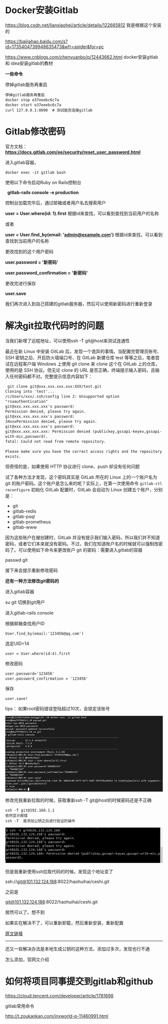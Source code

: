 # Docker安装Gitlab

https://blog.csdn.net/lianxiaohei/article/details/122665812   我是根据这个安装的

https://baijiahao.baidu.com/s?id=1735404739948635473&wfr=spider&for=pc

https://www.cnblogs.com/chenyuanbo/p/12443662.html  docker安装gitlab 和 idea安装gitlab的教材

**一些命令**

停掉gitlab服务再重启

```shell
停掉gitlab服务再重启
docker stop e37eeebc6c7a
docker start e37eeebc6c7a
curl 127.0.0.1:8090  # 测试能否连接gitlab
```



# Gitlab修改密码

官方文档： **https://docs.gitlab.com/ee/security/reset_user_password.html**

进入gitlab容器，

```
docker exec -it gitlab bash
```

使用以下命令启动Ruby on Rails控制台

 **gitlab-rails console -e production**

控制台加载完毕后，通过邮箱或者用户名去搜索用户

**user = User.where(id: 1).first**   根据id来查找，可以看到查找到当前用户的名称

或者

**user = User.find_by(email: 'admin@example.com')**  根据id来查找，可以看到查找到当前用户的名称

更改找到的这个用户密码

**user.password = '新密码'**

**user.password_confirmation = '新密码'**

更改完进行保存

**user.save**

我们再次进入到自己搭建的gitlab服务器，然后可以使用新密码进行重新登录

# 解决git拉取代码时的问题

当我们新增了远程地址，可以使用ssh -T git@host来测试连通性

最近在新 Linux 中安装 GitLab 后，发现一个诡异的事情。当配置完管理员账号、SSH 密钥之后、开启防火墙端口号、在 GitLab 新建仓库 test 等等之后，笔者尝试在远程客户端 Windows 上使用 git clone 来 clone 这个在 GitLab 上的仓库，使用的是 SSH 协议。但无论 clone 的 URL 是否正确，终端提示输入密码，且输入任何密码都不对。完整提示信息内容如下：

```shell
 git clone git@xxx.xxx.xxx.xxx:XXX/test.git
Cloning into 'test'...
/c/Users/xxx/.ssh/config line 2: Unsupported option "rsaauthentication"
git@xxx.xxx.xxx.xxx's password:
Permission denied, please try again.
git@xxx.xxx.xxx.xxx's password:
34xxxPermission denied, please try again.
git@xxx.xxx.xxx.xxx's password:
git@xxx.xxx.xxx.xxx: Permission denied (publickey,gssapi-keyex,gssapi-with-mic,password).
fatal: Could not read from remote repository.

Please make sure you have the correct access rights and the repository exists.
```



但奇怪的是，如果使用 HTTP 协议进行 clone、push 却没有任何问题

试了各种方法才发现，这个密码其实是 GitLab 所在的 Linux 上的一个账户名为 git 的账户密码。这个账户是怎么来的呢？实际上，在第一次使用命令 `gitlab-ctl reconfigure` 初始化 GitLab 配置时，GitLab 会自动为 Linux 创建五个账户，分别是：

- git
- gitlab-redis
- gitlab-psql
- gitlab-prometheus
- gitlab-www

因为这些账户在被创建时，GitLab 并没有提示我们输入密码，所以我们并不知道密码，或者它们本来就没有密码。不过，我们在知道账户名的时候就可以强制改密码了。可以使用如下命令来更改账户 git 的密码：需要进入gitlab的容器

passwd git 

接下来会提示重新修改密码

**还有一种方法修改git密码的**

进入gitlab容器

su git 切换到git用户 

进入gitlab-rails console

根据邮箱查找用户ID

```shell
User.find_by(email:'123456@qq.com')
```

选定UID=14

```shell
user = User.where(id:4).first
```

修改密码

```shell
user.password='123456'
user.password_confirmation = '123456'
```

保存

```shell
user.save!
```

tips： 如果root密码错误登陆超过10次，会锁定该账号

![image-20230106101336200](./images/image-20230106101336200.png) 

修改完我重新拉取的时候，获取重新ssh -T git@host的时候密码还是不正确

```shell
ssh -T git@192.168.1.1
依然显示报错   
ssh -T  是添加公钥之后进行验证的操作
```

![image-20230106100343997](./images/image-20230106100343997.png) 

但是我重新使用ssh拉取代码的时候。发现这个地址变了

 ssh://git@101.132.124.188:8022/haohuihai/ceshi.git

之前是

git@101.132.124.188:8022/haohuihai/ceshi.git

居然可以了。想不到

如果实在解决不了，可以重新卸载，然后重新安装，重新配置

[原文链接](https://blog.csdn.net/wangpaiblog/article/details/122295579)

<hr />

还又一些解决办法是本地生成公钥的这种方法，添加过多次，发现也行不通

怎么添加，官网又介绍

# 如何将项目同事提交到gitlab和github

https://cloud.tencent.com/developer/article/1781698

gitlab常用命令

http://t.zoukankan.com/inxworld-p-11460991.html